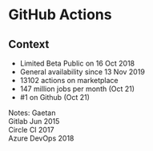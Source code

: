 <!-- .slide: -->

# GitHub Actions
## Context

* Limited Beta Public on 16 Oct 2018
* General availability since 13 Nov 2019
* 13102 actions on marketplace
* 147 million jobs per month (Oct 21)
* #1 on Github (Oct 21)

Notes:
Gaetan <br/>
Gitlab Jun 2015 <br/>
Circle CI 2017 <br/>
Azure DevOps 2018 <br/>


